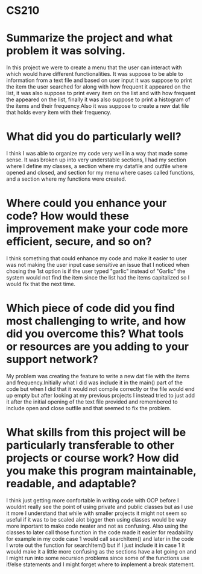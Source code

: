 # CS210

# Summarize the project and what problem it was solving.
  In this project we were to create a menu that the user can interact with which would have different functionalities. It was suppose to be able to information from a text file and based on user input it was suppose to print the item the user searched for along with how frequent it appeared on the list, it was also suppose to print every item on the list and with how frequent the appeared on the list, finally it was also suppose to print a histogram of the items and their frequency.Also it was suppose to create a new dat file that holds every item with their frequency. 
# What did you do particularly well?
I think I was able to organize my code very well in a way that made some sense. It was broken up into very understable sections, I had my section where I define my classes, a section where my datafile and outfile where opened and closed, and section for my menu where cases called functions, and a section where my functions were created.
# Where could you enhance your code? How would these improvement make your code more efficient, secure, and so on?
  I think  something that could enhance my code and make it easier to user was not making the user input case sensitive an issue that I noticed when chosing the 1st option is if the user typed "garlic" instead of "Garlic" the system would not find the item since the list had the items capitalized so I would fix that the next time.

# Which piece of code did you find most challenging to write, and how did you overcome this? What tools or resources are you adding to your support network?
  My problem was creating the feature to write a new dat file with the items and frequency.Initially what I did was include it in the main() part of the code but when I did that it would not compile correctly or the file would end up empty but after looking at my previous projects I instead tried to just add it after the initial opening of the text file provided and remembered to include open and close outfile and that seemed to fix the problem.
  
# What skills from this project will be particularly transferable to other projects or course work? How did you make this program maintainable, readable, and adaptable?
  I think just getting more confortable in writing code with OOP before I wouldnt really see the point of using private and public classes but as I use it more I understand that while with smaller projects it might not seem so useful if it was to be scaled alot bigger then using classes would be way more inportant to make code neater and not as confusing. Also using the classes to later call those function in the code made it easier for readability for example in my code case 1 would call searchItem() and later in the code I wrote out the function for searchItem() but if I just include it in case 1 it would make it a little more confusing as the sections have a lot going on and I might run into some recursion problems since some of the functions use if/else statements and I might forget where to implement a break statement.
